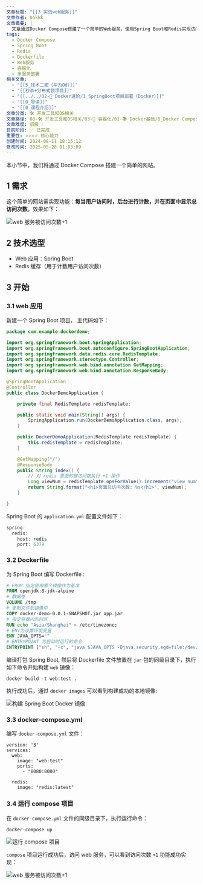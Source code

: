 ```yaml
---
文章标题: "[[3_实战web服务]]"
文章作者: Dakkk
文章概要: |
  文章通过Docker Compose搭建了一个简单的Web服务，使用Spring Boot和Redis实现访问计数功能。详细讲解了Spring Boot应用、Dockerfile和docker-compose.yml的配置与构建，展示了如何将多服务应用容器化并部署运行。
tags:
  - Docker Compose
  - Spring Boot
  - Redis
  - Dockerfile
  - Web服务
  - 容器化
  - 多服务部署
相关文章:
  - "[[5_技术二面（华为Od）]]"
  - "[[秒杀+分布式锁项目]]"
  - "[[../../02-🚀 Docker进阶/1_SpringBoot项目部署（Docker）]]"
  - "[[0_导读]]"
  - "[[0_课程介绍]]"
文章分类: 🛠️ 开发工具和OS相关
文章路径: 08-🛠️ 开发工具和OS相关/03-🐋 容器化/01-📚 Docker基础/8_Docker Compose/3_实战web服务.md
文章难度: 初级 💧
目前阶段: ✅ 已完成
重要性: ⭐⭐⭐⭐ 核心能力
创建时间: 2024-08-11 18:15:12
修改时间: 2025-05-28 01:03:09
---
```


本小节中，我们将通过 Docker Compose 搭建一个简单的网站。

## 1 需求

这个简单的网站需实现功能：**每当用户访问时，后台进行计数，并在页面中显示总访问次数**。效果如下：

![web 服务被访问次数+1](https://img.quanxiaoha.com/quanxiaoha/166467848358134 "web 服务被访问次数+1")

## 2 技术选型

- Web 应用：Spring Boot
- Redis 缓存（用于计数用户访问次数）

## 3 开始

### 3.1 web 应用

新建一个 Spring Boot 项目， 主代码如下：

```java
package com.example.dockerdemo;

import org.springframework.boot.SpringApplication;
import org.springframework.boot.autoconfigure.SpringBootApplication;
import org.springframework.data.redis.core.RedisTemplate;
import org.springframework.stereotype.Controller;
import org.springframework.web.bind.annotation.GetMapping;
import org.springframework.web.bind.annotation.ResponseBody;

@SpringBootApplication
@Controller
public class DockerDemoApplication {

    private final RedisTemplate redisTemplate;

    public static void main(String[] args) {
        SpringApplication.run(DockerDemoApplication.class, args);
    }

    public DockerDemoApplication(RedisTemplate redisTemplate) {
        this.redisTemplate = redisTemplate;
    }

    @GetMapping("/")
    @ResponseBody
    public String index() {
    	// 对 redis 里面的被访问数执行 +1 操作
        Long viewNum = redisTemplate.opsForValue().increment("view_num");
        return String.format("<h1>页面总访问次数: %s</h1>", viewNum);
    }

}

```

Spring Boot 的 `application.yml` 配置文件如下：

```java
spring:
  redis:
    host: redis
    port: 6379
```

### 3.2 Dockerfile

为 Spring Boot 编写 Dockerfile :

```Dockerfile
# FROM 指定使用哪个镜像作为基准
FROM openjdk:8-jdk-alpine
# 数据卷
VOLUME /tmp
# 复制文件到镜像中
COPY docker-demo-0.0.1-SNAPSHOT.jar app.jar
# 指定容器内的时区
RUN echo "Asia/Shanghai" > /etc/timezone;
# ENV为设置环境变量
ENV JAVA_OPTS=""
# ENTRYPOINT 为启动时运行的命令
ENTRYPOINT ["sh", "-c", "java $JAVA_OPTS -Djava.security.egd=file:/dev/./urandom -jar /app.jar"]
```

编译打包 Spring Boot, 然后将 Dockerfile 文件放置在 `jar` 包的同级目录下，执行如下命令开始构建 `web` 镜像：

```
docker build -t web:test .
```

执行成功后，通过 `docker images` 可以看到构建成功的本地镜像:

![构建 Spring Boot Docker 镜像](https://img.quanxiaoha.com/quanxiaoha/166467690411164 "构建 Spring Boot Docker 镜像")

### 3.3 docker-compose.yml

编写 `docker-compose.yml` 文件：

```
version: '3'
services:
  web:
    image: "web:test"
    ports:
      - "8080:8080"

  redis:
    image: "redis:latest"
```

### 3.4 运行 compose 项目

在 `docker-compose.yml` 文件的同级目录下，执行运行命令：

```
docker-compose up
```

![运行 compose 项目](https://img.quanxiaoha.com/quanxiaoha/166467800825395 "运行 compose 项目")

`compose` 项目运行成功后，访问 web 服务，可以看到访问次数 `+1` 功能成功实现：

![web 服务被访问次数+1](https://img.quanxiaoha.com/quanxiaoha/166467848358134 "web 服务被访问次数+1")